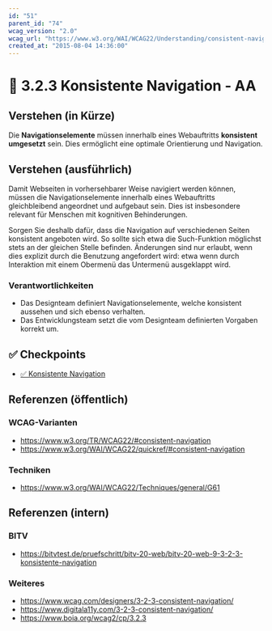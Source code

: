 ```yaml
---
id: "51"
parent_id: "74"
wcag_version: "2.0"
wcag_url: "https://www.w3.org/WAI/WCAG22/Understanding/consistent-navigation.html"
created_at: "2015-08-04 14:36:00"
---
```


# 📜 3.2.3 Konsistente Navigation - AA

## Verstehen (in Kürze)

Die **Navigationselemente** müssen innerhalb eines Webauftritts **konsistent umgesetzt** sein. Dies ermöglicht eine optimale Orientierung und Navigation.

## Verstehen (ausführlich)

Damit Webseiten in vorhersehbarer Weise navigiert werden können, müssen die Navigationselemente innerhalb eines Webauftritts gleichbleibend angeordnet und aufgebaut sein. Dies ist insbesondere relevant für Menschen mit kognitiven Behinderungen.

Sorgen Sie deshalb dafür, dass die Navigation auf verschiedenen Seiten konsistent angeboten wird. So sollte sich etwa die Such-Funktion möglichst stets an der gleichen Stelle befinden. Änderungen sind nur erlaubt, wenn dies explizit durch die Benutzung angefordert wird: etwa wenn durch Interaktion mit einem Obermenü das Untermenü ausgeklappt wird.

### Verantwortlichkeiten

- Das Designteam definiert Navigationselemente, welche konsistent aussehen und sich ebenso verhalten.
- Das Entwicklungsteam setzt die vom Designteam definierten Vorgaben korrekt um.

## ✅ Checkpoints

- [✅ Konsistente Navigation](konsistente-navigation)

## Referenzen (öffentlich)

### WCAG-Varianten
- <https://www.w3.org/TR/WCAG22/#consistent-navigation>
- <https://www.w3.org/WAI/WCAG22/quickref/#consistent-navigation>

### Techniken
- <https://www.w3.org/WAI/WCAG22/Techniques/general/G61>

## Referenzen (intern)

### BITV
- <https://bitvtest.de/pruefschritt/bitv-20-web/bitv-20-web-9-3-2-3-konsistente-navigation>

### Weiteres
- <https://www.wcag.com/designers/3-2-3-consistent-navigation/>
- <https://www.digitala11y.com/3-2-3-consistent-navigation/>
- <https://www.boia.org/wcag2/cp/3.2.3>